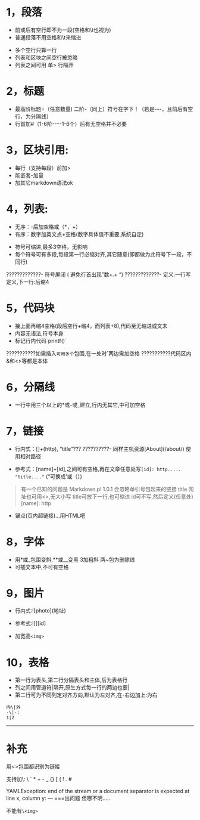 # 1，段落

* 前或后有空行即不为一段(空格和\t也视为)
* 普通段落不用空格和\t来缩进
- 多个空行只算一行
- 列表和区块之间空行被忽略
- 列表之间可用 单> 行隔开

# 2，标题

* 最高阶标题=（任意数量)      二阶-（同上）符号在字下！（若是---，且前后有空行，为分隔线）
* 行首加#（1-6阶----1-6个）后有无空格并不必要

# 3，区块引用:

* 每行（支持每段）前加>
* 能嵌套-加量
* 加其它markdown语法ok

# 4，列表:

- 无序：-后加空格或（*，+）
- 有序：数字加英文点+空格(数字具体值不重要,系统自定)
>
- 符号可缩进,最多3空格，无影响 
- 每个符号可有多段,每段第一行必缩对齐,其它随意(即都做为此符号下一段，不同行)

?????????????- 符号屏闭           ( 避免行首出现”数+.+ “)
?????????????- 定义:一行写定义,下一行:后缩4

# 5，代码块

- 接上面再缩4空格(段后空行+缩4，而列表+8),代码至无缩进或文末
- 内容无语法,符号本身
- 标记行内代码\`printf()\`

???????????如需插入`可用多个`包围,在一处时`两边需加空格
???????????代码区内&和<>等都是本体

# 6，分隔线
- 一行中用三个以上的*或-或_建立,行内无其它,中可加空格

# 7，链接
- 行内式：[]+(http), “title”???
??????????- 同样主机资源\[About](/about/) 使用相对路径

- 参考式：[name]+[id],之间可有空格,再在文章任意处写`[id]: http..... "title...."` (“可换成’或（）)
>有一个已知的问题是 Markdown.pl 1.0.1 会忽略单引号包起来的链接 title
网址也可用<>,无大小写
title可放下一行,也可缩进
id可不写,然后定义(任意处)[name]: http

- 锚点(页内超链接)…用HTML吧

# 8，字体

- 用*或_包围变斜,**或__变黑 3加粗斜 两~包为删除线
- 可插文本中,不可有空格

# 9，图片

- 行内式:\!\[photo](地址)
- 参考式:![][id]

- 加宽高`<img>`

# 10，表格

- 第一行为表头,第二行分隔表头和主体,后为表格行
- 列之间用管道符|隔开,原生方式每一行的两边也要|
- 第二行可为不同列定对齐方向,默认为左对齐,在-右边加上:为右
```
内\|外
-\|-:
1|2
```
---

# 补充

用<>包围都识别为链接

支持加\\: \ ` * + - _ {} [ ( ! . #

YAMLException: end of the stream or a document separator is expected at line x, column y:
— ===出问题 但哪不明…..

不能有`\<img>`
